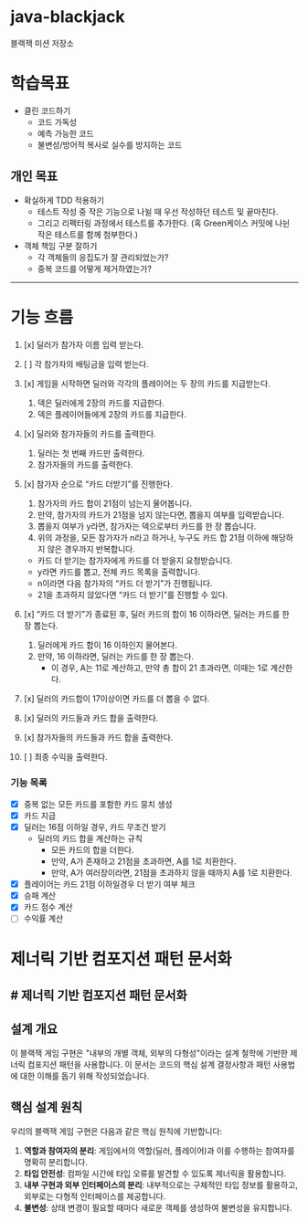 # java-blackjack

블랙잭 미션 저장소

# 학습목표

- 클린 코드하기
    - 코드 가독성
    - 예측 가능한 코드
    - 불변성/방어적 복사로 실수를 방지하는 코드

## 개인 목표

- 확실하게 TDD 적용하기
    - 테스트 작성 중 작은 기능으로 나뉠 때 우선 작성하던 테스트 및 끝마친다.
    - 그리고 리펙터링 과정에서 테스트를 추가한다.
      (혹 Green케이스 커밋에 나뉜 작은 테스트를 함께 첨부한다.)
- 객체 책임 구분 잘하기
    - 각 객체들의 응집도가 잘 관리되었는가?
    - 중복 코드를 어떻게 제거하였는가?

---

# 기능 흐름

1. [x] 딜러가 참가자 이름 입력 받는다.
2. [ ] 각 참가자의 배팅금을 입력 받는다.
3. [x] 게임을 시작하면 딜러와 각각의 플레이어는 두 장의 카드를 지급받는다.
    1. 덱은 딜러에게 2장의 카드를 지급한다.
    2. 덱은 플레이어들에게 2장의 카드를 지급한다.
4. [x] 딜러와 참가자들의 카드를 출력한다.
    1. 딜러는 첫 번째 카드만 출력한다.
    2. 참가자들의 카드를 출력한다.
5. [x] 참가자 순으로 “카드 더받기”를 진행한다.
    1. 참가자의 카드 합이 21점이 넘는지 물어봅니다.
    2. 만약, 참가자의 카드가 21점을 넘지 않는다면, 뽑을지 여부를 입력받습니다.
    3. 뽑을지 여부가 y라면, 참가자는 덱으로부터 카드를 한 장 뽑습니다.
    4. 위의 과정을, 모든 참가자가 n라고 하거나, 누구도 카드 합 21점 이하에 해당하지 않은 경우까지 반복합니다.

    - 카드 더 받기는 참가자에게 카드를 더 받을지 요청받습니다.
    - y라면 카드를 뽑고, 전체 카드 목록을 출력합니다.
    - n이라면 다음 참가자의 “카드 더 받기”가 진행됩니다.
    - 21을 초과하지 않았다면 “카드 더 받기”를 진행할 수 있다.
6. [x] “카드 더 받기”가 종료된 후, 딜러 카드의 합이 16 이하라면, 딜러는 카드를 한 장 뽑는다.
    1. 딜러에게 카드 합이 16 이하인지 물어본다.
    2. 만약, 16 이하라면, 딜러는 카드를 한 장 뽑는다.
        - 이 경우, A는 11로 계산하고, 만약 총 합이 21 초과라면, 이때는 1로 계산한다.
7. [x] 딜러의 카드합이 17이상이면 카드를 더 뽑을 수 없다.
8. [x] 딜러의 카드들과 카드 합을 출력한다.
9. [x] 참가자들의 카드들과 카드 합을 출력한다.
10. [ ] 최종 수익을 출력한다.

### 기능 목록

- [x] 중복 없는 모든 카드를 포함한 카드 뭉치 생성
- [x] 카드 지급
- [x] 딜러는 16점 이하일 경우, 카드 무조건 받기
    - 딜러의 카드 합을 계산하는 규칙
        - 모든 카드의 합을 더한다.
        - 만약, A가 존재하고 21점을 초과하면, A를 1로 치환한다.
        - 만약, A가 여러장이라면, 21점을 초과하지 않을 때까지 A를 1로 치환한다.
- [x] 플레이어는 카드 21점 이하일경우 더 받기 여부 체크
- [x] 승패 계산
- [x] 카드 점수 계산
- [ ] 수익률 계산

# 제너릭 기반 컴포지션 패턴 문서화

## # 제너릭 기반 컴포지션 패턴 문서화

## 설계 개요

이 블랙잭 게임 구현은 "내부의 개별 객체, 외부의 다형성"이라는 설계 철학에 기반한 제너릭 컴포지션 패턴을 사용합니다.
이 문서는 코드의 핵심 설계 결정사항과 패턴 사용법에 대한 이해를 돕기 위해 작성되었습니다.

## 핵심 설계 원칙

우리의 블랙잭 게임 구현은 다음과 같은 핵심 원칙에 기반합니다:

1. **역할과 참여자의 분리**: 게임에서의 역할(딜러, 플레이어)과 이를 수행하는 참여자를 명확히 분리합니다.
2. **타입 안전성**: 컴파일 시간에 타입 오류를 발견할 수 있도록 제너릭을 활용합니다.
3. **내부 구현과 외부 인터페이스의 분리**: 내부적으로는 구체적인 타입 정보를 활용하고, 외부로는 다형적 인터페이스를 제공합니다.
4. **불변성**: 상태 변경이 필요할 때마다 새로운 객체를 생성하여 불변성을 유지합니다.
